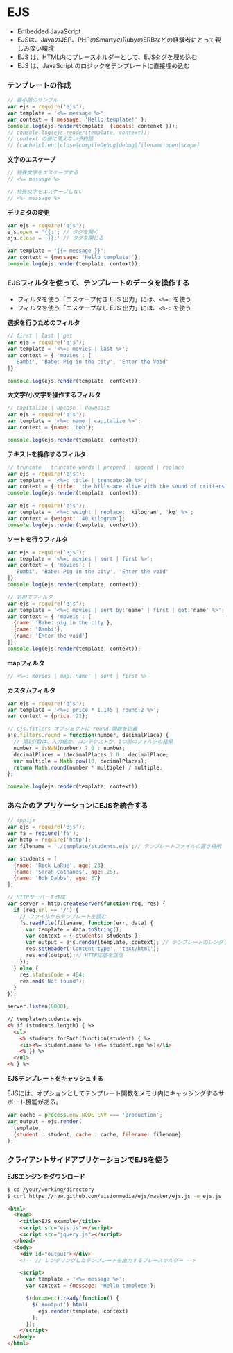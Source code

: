 EJS
====

- Embedded JavaScript
- EJSは、JavaのJSP、PHPのSmartyのRubyのERBなどの経験者にとって親しみ深い環境
- EJS は、HTML内にプレースホルダーとして、EJSタグを埋め込む
- EJS は、JavaScript のロジックをテンプレートに直接埋め込む

### テンプレートの作成

```javascript
// 最小限のサンプル
var ejs = require('ejs');
var template = '<%= message %>';
var context = { message: 'Hello template!' };
console.log(ejs.render(template, {locals: contenxt }));
// console.log(ejs.render(template, context));
// context の値に使えない予約語
// [cache|client|close|compileDebug|debug|filename|open|scope]
```

__文字のエスケープ__

```javascript
// 特殊文字をエスケープする
// <%= message %>

// 特殊文字をエスケープしない
// <%- message %>
```

__デリミタの変更__

```javascript
var ejs = require('ejs');
ejs.open = '{{:'; // タグを開く
ejs.close = '}}:' // タグを閉じる

var template = '{{= message }}';
var context = {message: 'Hello template!'};
console.log(ejs.render(template, context));
```

### EJSフィルタを使って、テンプレートのデータを操作する

- フィルタを使う「エスケープ付き EJS 出力」には、`<%=:` を使う
- フィルタを使う「エスケープなし EJS 出力」には、`<%-:` を使う

__選択を行うためのフィルタ__

```javascript
// first | last | get
var ejs = require('ejs');
var template = '<%=: movies | last %>';
var context = { 'movies': [
  'Bambi', 'Babe: Pig in the city', 'Enter the Void'
]};

console.log(ejs.render(template, context));
```

__大文字/小文字を操作するフィルタ__

```javascript
// capitalize | upcase | downcase
var ejs = require('ejs');
var template = '<%=: name | capitalize %>';
var context = {name: 'bob'};

console.log(ejs.render(template, context));
```

__テキストを操作するフィルタ__

```javascript
// truncate | truncate_words | prepend | append | replace
var ejs = require('ejs');
var template = '<%=: title | truncate:20 %>';
var context = { title: 'the hills are alive with the sound of critters'};
console.log(ejs.render(template, context));
```

```javascript
var ejs = require('ejs');
var template = '<%=: weight | replace: 'kilogram', 'kg' %>';
var context = {weight: '40 kilogram'};
console.log(ejs.render(template, context));
```

__ソートを行うフィルタ__

```javascript
var ejs = require('ejs');
var template = '<%=: movies | sort | first %>';
var context = { 'movies': [
  'Bumbi', 'Babe: Pig in the city', 'Enter the void'
]};
console.log(ejs.render(template, context));
```

```javascript
// 名前でフィルタ
var ejs = require('ejs');
var template = '<%=: movies | sort_by:'name' | first | get:'name' %>';
var context = { 'moveis': [
  {name: 'Babe: pig in the city'},
  {name: 'Bambi'},
  {name: 'Enter the void'}
]};
console.log(ejs.render(template, context));
```

__mapフィルタ__

```javascript
// <%=: movies | map:'name' | sort | first %>
```

__カスタムフィルタ__

```javascript
var ejs = require('ejs');
var template = '<%=: price * 1.145 | round:2 %>';
var context = {price: 21};

// ejs.fitlers オブジェクトに round 関数を定義
ejs.filters.round = function(number, decimalPlace) {
  // 第1引数は、入力値か、コンテクストか、1つ前のフィルタの結果
  number = isNaN(number) ? 0 : number;
  decimalPlaces = !decimalPlaces ? 0 : decimalPlace;
  var multiple = Math.pow(10, decimalPlaces);
  return Math.round(number * multiple) / multiple;
};

console.log(ejs.render(template, context));
```

### あなたのアプリケーションにEJSを統合する

```javascript
// app.js
var ejs = require('ejs');
var fs = reqiure('fs');
var http = require('http');
var filename = './template/students.ejs';// テンプレートファイルの置き場所

var students = [
  {name: 'Rick LaRue', age: 23},
  {name: 'Sarah Cathands', age: 25},
  {name: 'Bob Dabbs', age: 37}
];

// HTTPサーバーを作成
var server = http.createServer(function(req, res) {
  if (req.url == '/') {
    // ファイルからテンプレートを読む
    fs.readFile(filename, function(err, data) {
      var template = data.toString();
      var context = { students: students };
      var output = ejs.render(template, context); // テンプレートのレンダリング
      res.setHeader('Content-type', 'text/html');
      res.end(output);// HTTP応答を送信
    });
  } else {
    res.statusCode = 404;
    res.end('Not found');
  }
});

server.listen(8000);
```

```html
// template/students.ejs
<% if (students.length) { %>
  <ul>
    <% students.forEach(function(student) { %>
    <li><%= student.name %> (<%= student.age %>)</li>
    <% }) %>
  </ul>
<% } %>
```

__EJSテンプレートをキャッシュする__

EJSには、オプションとしてテンプレート関数をメモリ内にキャッシングするサポート機能がある。

```javascript
var cache = process.env.NODE_ENV === 'production';
var output = ejs.render(
  template,
  {student : student, cache : cache, filename: filename}
);
```

### クライアントサイドアプリケーションでEJSを使う

__EJSエンジンをダウンロード__

```bash
$ cd /your/working/directory
$ curl https://raw.github.com/visionmedia/ejs/master/ejs.js -o ejs.js
```

```html
<html>
  <head>
    <title>EJS example</title>
    <script src="ejs.js"></script>
    <script src="jquery.js"></script>
  </head>
  <body>
    <div id="output"></div>
    <!-- // レンダリングしたテンプレートを出力するプレースホルダー -->

    <script>
      var template = '<%= message %>';
      var context = {message: 'Hello templete'};

      $(document).ready(function() {
        $('#output').html(
          ejs.render(template, context)
        );
      });
    </script>
  </body>
</html>
```
